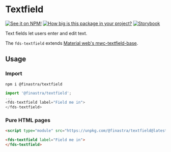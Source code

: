 # Textfield

[![See it on NPM!](https://img.shields.io/npm/v/@finastra/textfield?style=for-the-badge)](https://www.npmjs.com/package/@finastra/textfield)
[![How big is this package in your project?](https://img.shields.io/bundlephobia/minzip/@finastra/textfield?style=for-the-badge)](https://bundlephobia.com/result?p=@finastra/textfield')
[![Storybook](https://shields.io/badge/-Play%20with%20this%20web%20component-2a0481?logo=storybook&style=for-the-badge)](https://master--62216556f4e751003a75d602.chromatic.com/?path=/story/forms-textfield--default)

Text fields let users enter and edit text.

The `fds-textfield`  extends [Material web's mwc-textfield-base](https://github.com/material-components/material-web/tree/master/packages/textfield).

## Usage

### Import

```
npm i @finastra/textfield
```

```ts
import '@finastra/textfield';
...
<fds-textfield label="Field me in">
</fds-textfield>
```

### Pure HTML pages

```html
<script type="module" src="https://unpkg.com/@finastra/textfield@latest/dist/src/textfield.js?module"></script>

<fds-textfield label="Field me in">
</fds-textfield>
```
